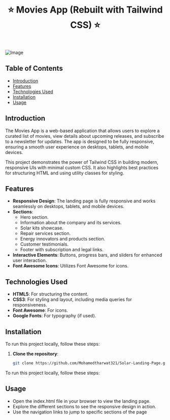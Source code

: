<h1 align="center"> ⭐️ Movies App (Rebuilt with Tailwind CSS) ⭐️ </h1> <br>



![Image](https://github.com/user-attachments/assets/a1af1bbd-0bef-466f-8c3c-754e1d777b9d)



## Table of Contents

- [Introduction](#introduction)
- [Features](#features)
- [Technologies Used](#technologies-used)
- [Installation](#installation)
- [Usage](#usage)


## Introduction
The Movies App is a web-based application that allows users to explore a curated list of movies, view details about upcoming releases, and subscribe to a newsletter for updates. The app is designed to be fully responsive, ensuring a smooth user experience on desktops, tablets, and mobile devices.

This project demonstrates the power of Tailwind CSS in building modern, responsive UIs with minimal custom CSS. It also highlights best practices for structuring HTML and using utility classes for styling.

## Features
- **Responsive Design**: The landing page is fully responsive and works seamlessly on desktops, tablets, and mobile devices.
- **Sections**:
  - Hero section.
  - Information about the company and its services.
  - Solar kits showcase.
  - Repair services section.
  - Energy innovators and products section.
  - Customer testimonials.
  - Footer with subscription and legal links.
- **Interactive Elements**: Buttons, progress bars, and sliders for enhanced user interaction.
- **Font Awesome Icons**: Utilizes Font Awesome for icons.

## Technologies Used
- **HTML5**: For structuring the content.
- **CSS3**: For styling and layout, including media queries for responsiveness.
- **Font Awesome**: For icons.
- **Google Fonts**: For typography (if used).

## Installation
To run this project locally, follow these steps:

1. **Clone the repository**:
   ```bash
   git clone https://github.com/Mohamedtharwat321/Solar-Landing-Page.git
To run this project locally, follow these steps:

## Usage
  - Open the index.html file in your browser to view the landing page.
  - Explore the different sections to see the responsive design in action.
  - Use the navigation links to jump to specific sections of the page
